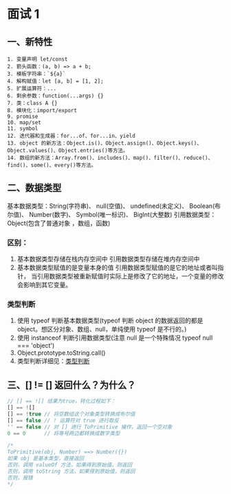 # 面试 1

## 一、新特性

```
1. 变量声明 let/const
2. 箭头函数：(a, b) => a + b;
3. 模板字符串：`${a}`
4. 解构赋值：let [a, b] = [1, 2];
5. 扩展运算符：...
6. 剩余参数：function(...args) {}
7. 类：class A {}
8. 模块化：import/export
9. promise
10. map/set
11. symbol
12. 迭代器和生成器：for...of、for...in、yield
13. object 的新方法：Object.is()、Object.assign()、Object.keys()、Object.values()、Object.entries()等方法。
14. 数组的新方法：Array.from()、includes()、map()、filter()、reduce()、find()、some()、every()等方法。
```

## 二、数据类型

基本数据类型：String(字符串)、 null(空值)、 undefined(未定义)、 Boolean(布尔值)、 Number(数字)、 Symbol(唯一标识)、 BigInt(大整数)
引用数据类型：Object(包含了普通对象 ，数组，函数)

### 区别：

1. 基本数据类型存储在栈内存空间中 引用数据类型存储在堆内存空间中
2. 基本数据类型赋值的是变量本身的值 引用数据类型赋值的是它的地址或者叫指针， 当引用数据类型被重新赋值时实际上是修改了它的地址，一个变量的修改会影响到其它变量。

### 类型判断

1. 使用 typeof 判断基本数据类型(typeof 判断 object 的数据返回的都是 object。想区分对象、数组、null，单纯使用 typeof 是不行的。)
2. 使用 instanceof 判断引用数据类型(注意 null 是一个特殊情况 typeof null === 'object')
3. Object.prototype.toString.call()
4. 类型判断详细见：[类型判断](../special/typeJudge/index.md)

## 三、[] != [] 返回什么？为什么？

```js
// [] == ![] 结果为true，转化过程如下：
[] == ![]
[] == !true // 将空数组这个对象类型转换成布尔值
[] == false // ! 运算符对 true 进行取反
'' == false // 对 [] 进行 ToPrimitive 操作，返回一个空对象
0 == 0      // 将等号两边都转换成数字类型

/*
ToPrimitive(obj, Number) ==> Number({})
如果 obj 是基本类型，直接返回
否则，调用 valueOf 方法，如果得到原始值，则返回
否则，调用 toString 方法，如果得到原始值，则返回
否则，报错
*/
```
